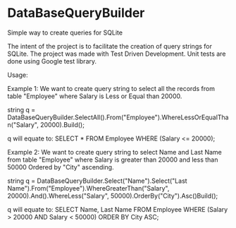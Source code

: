 # DataBaseQueryBuilder
Simple way to create queries for SQLite

The intent of the project is to facilitate the creation of query strings for SQLite. 
The project was made with Test Driven Development. Unit tests are done using Google test library.

Usage:

Example 1:
We want to create query string to select all the records from table "Employee" where Salary is Less or Equal than 20000.

string q = DataBaseQueryBuilder.SelectAll().From("Employee").WhereLessOrEqualThan("Salary", 20000).Build();

q will equate to:
SELECT *
FROM Employee
WHERE (Salary <= 20000);

Example 2:
We want to create query string to select Name and Last Name from table "Employee" where Salary is greater than 20000 and less than 50000 Ordered by "City" ascending.

string q = DataBaseQueryBuilder.Select("Name").Select("Last Name").From("Employee").WhereGreaterThan("Salary", 20000).And().WhereLess("Salary", 50000).OrderBy("City").Asc()Build();

q will equate to:
SELECT Name, Last Name
FROM Employee
WHERE (Salary > 20000 AND Salary < 50000)
ORDER BY City ASC;
